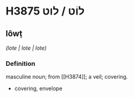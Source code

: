 # H3875 לוֹט / לוט

## lôwṭ

_(lote | lote | lote)_

### Definition

masculine noun; from [[H3874]]; a veil; covering.

- covering, envelope
